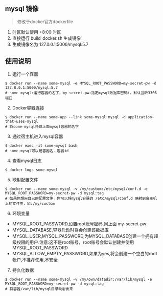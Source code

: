 ## mysql 镜像 

> 修改于docker官方dockerfile

1. 时区默认使用 +8:00 时区
2. 直接运行 build_docker.sh 生成镜像
3. 生成镜像名为 127.0.0.1:5000/mysql:5.7

## 使用说明

1. 运行一个容器
```
$ docker run --name some-mysql -e MYSQL_ROOT_PASSWORD=my-secret-pw -d 127.0.0.1:5000/mysql:5.7
# some-mysql:运行容器的名字，my-secret-pw:指定mysql数据库密码i，默认监听3306端口
```
2. Docker容器连接
```
$ docker run --name some-app --link some-mysql:mysql -d application-that-uses-mysql
# 将some-mysql换成上面mysql容器的名字
```
3. 通过宿主机进入mysql容器
```
$ docker exec -it some-mysql bash
# some-mysql可以是容器名，容器id
```
4. 查看mysql日志
```
$ docker logs some-mysql
```
5. 映射配置文件
```
$ docker run --name some-mysql -v /my/custom:/etc/mysql/conf.d -e MYSQL_ROOT_PASSWORD=my-secret-pw -d mysql:tag
# 如果你想用自己的配置文件，你可以将mysql容器的 /etc/mysql/conf.d 映射到宿主机上的文件夹，如:/my/custom
```
6. 环境变量
* MYSQL_ROOT_PASSWORD,设置root账号密码,同上面 my-secret-pw
* MYSQL_DATABASE,容器启动时将会创建该数据库
* MYSQL_USER,MYSQL_PASSWORD,为MYSQL_DATABASE创建一个拥有超级权限的用户.注意:这不是root账号，root账号会默认创建并使用MYSQL_ROOT_PASSWORD
* MYSQL_ALLOW_EMPTY_PASSWORD,如果为yes,将会创建一个空白的root帐户,不推荐使用,不安全

7. 持久化数据
```
$ docker run --name some-mysql -v /my/own/datadir:/var/lib/mysql -e MYSQL_ROOT_PASSWORD=my-secret-pw -d mysql:tag
# 将容器/var/lib/mysql目录映射出来
```
